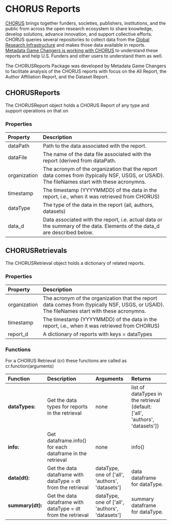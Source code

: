 # CHORUS Reports
[CHORUS](https://www.chorusaccess.org/) brings together funders, societies, publishers, institutions, and the public from across the open research ecosystem to share knowledge, develop solutions, advance innovation, and support collective efforts. CHORUS queries several repositories to collect data from the [Global Research Infrastructure](https://metadatagamechangers.com/blog/2023/12/25/chorus-data-journeys) and makes those data available in reports.  [Metadata Game Changers is working with CHORUS](https://metadatagamechangers.com/blog/2023/9/20/informate-metadata-game-changers-and-chorus-collaborate-to-make-the-invisible-visible) to understand these reports and help U.S. Funders and other users to understand them as well.

The CHORUSReports Package was developed by Metadata Game Changers to facilitate analysis of the CHORUS reports with focus on the All Report, the Author Affiliation Report, and the Dataset Report.

## CHORUSReports
The CHORUSReport object holds a CHORUS Report of any type and support operations on that on 

### Properties

| Property  | Description  |
|:---|:---|
|dataPath|Path to the data associated with the report.|
|dataFile|The name of the data file associated with the report (derived from dataPath.|
|organization|The acronym of the organization that the report data comes from (typically NSF, USGS, or USAID). The fileNames start with these acronymns.|
|timestamp|The timestamp (YYYYMMDD) of the data in the report, i.e., when it was retrieved from CHORUS)|
|dataType|The type of the data in the report (all, authors, datasets)|
|data_d|Data associated with the report, i.e. actual data or the summary of the data. Elements of the data_d are described below.|

## CHORUSRetrievals
The CHORUSRetrieval object holds a dictionary of related reports.

### Properties

| Property  | Description  |
|:---|:---|
|organization|The acronym of the organization that the report data comes from (typically NSF, USGS, or USAID). The fileNames start with these acronymns.|
|timestamp|The timestamp (YYYYMMDD) of the data in the report, i.e., when it was retrieved from CHORUS)|
|report_d|A dictionary of reports with keys = dataTypes|

### Functions
For a CHORUS Retrieval (cr) these functions are called as cr.function(arguments)

|Function  | Description  | Arguments | Returns|
|:---|:---|:---|:---|
|**dataTypes:**|Get the data types for reports in the retrieval|none|list of dataTypes in the retrieval (default: ['all', 'authors', 'datasets'])|
|**info:**|Get dataframe.info() for each dataframe in the retrieval|none|info()| 
|**data(dt):**|Get the data dataframe with dataType = dt from the retrieval|dataType, one of ['all', 'authors', 'datasets']|data dataframe for dataType.|  
|**summary(dt):**|Get the data dataframe with dataType = dt from the retrieval|dataType, one of ['all', 'authors', 'datasets']|summary dataframe for dataType.|	

